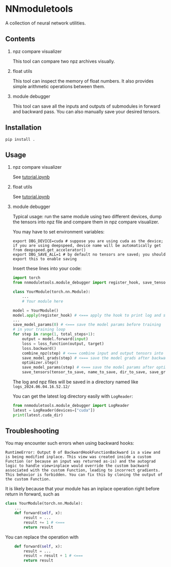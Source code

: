 # NNmoduletools

A collection of neural network utilities.

## Contents

1. npz compare visualizer

    This tool can compare two npz archives visually.

2. float utils

    This tool can inspect the memory of float numbers. It also provides simple arithmetic operations between them.

3. module debugger

    This tool can save all the inputs and outputs of submodules in forward and backward pass. 
    You can also manually save your desired tensors.

## Installation

```shell
pip install .
```

## Usage

1. npz compare visualizer

    See [tutorial.ipynb](tutorial.ipynb)

2. float utils

    See [tutorial.ipynb](tutorial.ipynb)

3. module debugger

    Typical usage: run the same module using two different devices, dump the tensors into npz file and compare them in npz compare visualizer.

    You may have to set environment variables:
    ```shell
    export DBG_DEVICE=cuda # suppose you are using cuda as the device; if you are using deepspeed, device name will be automatically get from deepspeed.get_accelerator()
    export DBG_SAVE_ALL=1 # by default no tensors are saved; you should export this to enable saving
    ```

    Insert these lines into your code:
    ```Python
    import torch
    from nnmoduletools.module_debugger import register_hook, save_tensors, save_model_params, save_model_grads, combine_npz

    class YourModule(torch.nn.Module):
        ...
        # Your module here

    model = YourModule()
    model.apply(register_hook) # <=== apply the hook to print log and save input output tensors
    ...
    save_model_params(0) # <=== save the model params before training
    # in your training loop
    for step in range(1, total_steps+1):
        output = model.forward(input)
        loss = loss_function(output, target)
        loss.backward()
        combine_npz(step) # <=== combine input and output tensors into large npzs
        save_model_grads(step) # <=== save the model grads after backward pass
        optimizer.step()
        save_model_params(step) # <=== save the model params after optim update
        save_tensors(tensor_to_save, name_to_save, dir_to_save, save_grad_instead) # <=== save the tensor you want to given directory. You can save grad instead by passing save_grad_instead=True

    ```

    The log and npz files will be saved in a directory named like `logs_2024.06.04.16.52.12/`

    You can get the latest log directory easily with `LogReader`:
    ```Python
    from nnmoduletools.module_debugger import LogReader
    latest = LogReader(devices=["cuda"])
    print(latest.cuda_dir)
    ```

## Troubleshooting

You may encounter such errors when using backward hooks:
```shell
RuntimeError: Output 0 of BackwardHookFunctionBackward is a view and is being modified inplace. This view was created inside a custom Function (or because an input was returned as-is) and the autograd logic to handle view+inplace would override the custom backward associated with the custom Function, leading to incorrect gradients. This behavior is forbidden. You can fix this by cloning the output of the custom Function.
```

It is likely because that your module has an inplace operation right before return in forward, such as 

```Python
class YourModule(torch.nn.Module):
    ...
    def forward(self, x):
        result = ...
        result += 1 # <===
        return result
```

You can replace the operation with

```Python
    def forward(self, x):
        result = ...
        result = result + 1 # <===
        return result
```
    

    
